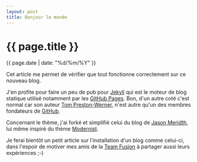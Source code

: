 ```yaml
---
layout: post
title: Bonjour le monde
---
```


# {{ page.title }} #

<span class="date">{{ page.date | date: "%d/%m/%Y" }}</span>

Cet article me permet de vérifier que tout fonctionne correctement sur ce nouveau blog.

J'en profite pour faire un peu de pub pour [Jekyll](http://jekyllrb.com/) qui est le moteur de blog statique utilisé notamment par les [GitHub Pages](http://pages.github.com/).
Bon, d'un autre coté c'est normal car son auteur [Tom Preston-Werner](http://tom.preston-werner.com/), n'est autre qu'un des membres fondateurs de [GitHub](https://github.com/).

Concernant le thème, j'ai forké et simplifié celui du blog de [Jason Meridth](http://blog.jasonmeridth.com/), lui même inspiré du thème [Modernist](http://orderedlist.github.com/modernist/). 

Je ferai bientôt un petit article sur l'installation d'un blog comme celui-ci, dans l'espoir de motiver mes amis de la [Team Fusion](http://team-fusion.pmsipilot.com/) à partager aussi leurs expériences ;-)
